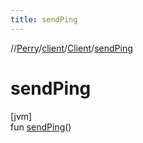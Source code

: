 ```yaml
---
title: sendPing
---
```

//[Perry](../../../index.html)/[client](../index.html)/[Client](index.html)/[sendPing](send-ping.html)



# sendPing



[jvm]\
fun [sendPing](send-ping.html)()




